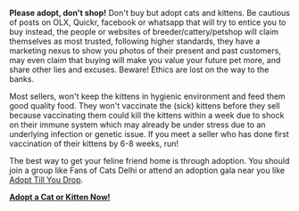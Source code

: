 <b>Please adopt, don't shop!</b> Don't buy but adopt cats and kittens. Be
cautious of posts on OLX, Quickr, facebook or whatsapp that will try to entice
you to buy instead, the people or websites of breeder/cattery/petshop will claim
themselves as most trusted, following higher standards, they have a marketing
nexus to show you photos of their present and past customers, may even claim
that buying will make you value your future pet more, and share other lies and
excuses. Beware! Ethics are lost on the way to the banks.

Most sellers, won't keep the kittens in hygienic environment and feed them good
quality food. They won't vaccinate the (sick) kittens before they sell because
vaccinating them could kill the kittens within a week due to shock on their
immune system which may already be under stress due to an underlying infection
or genetic issue. If you meet a seller who has done first vaccination of their
kittens by 6-8 weeks, run!

The best way to get your feline friend home is through adoption.
You should join a group like Fans of Cats Delhi or attend an adoption gala near
you like [Adopt Till You Drop](https://www.facebook.com/adoptillyoudrop/).

<div class="text-center">
  <a href="https://www.facebook.com/groups/850715891625822/" class="btn btn-danger btn-lg active" role="button" aria-pressed="true"><b>Adopt a Cat or Kitten Now!</b></a>
</div>

<br/>
